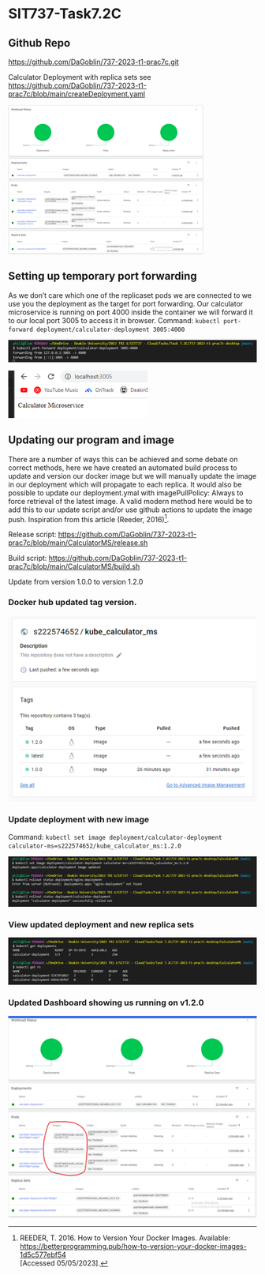 # SIT737-Task7.2C

## Github Repo

https://github.com/DaGoblin/737-2023-t1-prac7c.git


Calculator Deployment with replica sets see https://github.com/DaGoblin/737-2023-t1-prac7c/blob/main/createDeployment.yaml

![kubernetes Dashboard Deployment Starting state](/doco/images/DashboardCalculatorDeploymentStart.png)

## Setting up temporary port forwarding 
As we don’t care which one of the replicaset pods we are connected to we use you the deployment as the target for port forwarding. Our calculator microservice is running on port 4000 inside the container we will forward it to our local port 3005 to access it in browser.
Command: `kubectl port-forward deployment/calculator-deployment 3005:4000`

![Image of CLI port forwarding](/doco/images/PortForwardCLI.png)

![Image of browser port 3006 forwarding to container port 4000](/doco/images/PortForwardBrowser.png)

## Updating our program and image
There are a number of ways this can be achieved and some debate on correct methods, here we have created an automated build process to update and version our docker image but we will manually update the image in our deployment which will propagate to each replica. It would also be possible to update our deployment.ymal with imagePullPolicy: Always to force retrieval of the latest image. A valid modern method here would be to add this to our update script and/or use github actions to update the image push. 
Inspiration from this article (Reeder, 2016)[^1].

Release script: https://github.com/DaGoblin/737-2023-t1-prac7c/blob/main/CalculatorMS/release.sh

Build script: https://github.com/DaGoblin/737-2023-t1-prac7c/blob/main/CalculatorMS/build.sh

Update from version 1.0.0 to version 1.2.0

### Docker hub updated tag version.

![Docker Hub image showing new version](/doco/images/DockerhubUpdate.png)

### Update deployment with new image

Command: `kubectl set image deployment/calculator-deployment calculator-ms=s222574652/kube_calculator_ms:1.2.0`

![CLI showing deployment updated to new image version](/doco/images/DeploymentUpdateCLI.png)

### View updated deployment and new replica sets

![CLI showing deployment has updated](/doco/images/DeploymentUpdateCLI2.png)

### Updated Dashboard showing us running on v1.2.0
![Updated Kubernetes Dashboard](/doco/images/DashboardCalculatorDeploymentUpdated.png)

[^1]:REEDER, T. 2016. How to Version Your Docker Images. Available:   
  https://betterprogramming.pub/how-to-version-your-docker-images-1d5c577ebf54  
  [Accessed 05/05/2023].




















